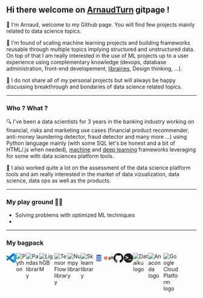 ## Hi there welcome on [ArnaudTurn](https://github.com/ArnaudTurn/) gitpage !

👋 I'm Arnaud, welcome to my Github page. You will find few projects mainly related to data science topics.

💎 I'm found of scaling machine learning projects and building frameworks reusable through multiple topics implying structured and unstructured data. On top of that I am really interested in the use of ML projects up to a user experience using complementary knowledge (devops, database administration, front-end developement, [librairies](https://python-telegram-bot.readthedocs.io/en/stable/), Design thinking, ...).

🔐 I do not share all of my personal projects but will always be happy discussing breakthrough and bondaries of data science related topics.


--------
### Who ? What ?

🔍 I've been a data scientists for 3 years in the banking industry working on financial, risks and marketing use cases (financial product recommender, anti-money laundering detector, fraud detector and many more ...) using Python language mainly (with some SQL let's be honest and a bit of HTML/.js when needed), [machine](https://lightgbm.readthedocs.io/en/latest/) and [deep learning](https://keras.io/) frameworks leveraging for some with data sciences platform tools.



🤩 I also worked quite a lot on the assessment of the data science platform tools and am really interested in the market of data vizualization, data science, data ops as well as the products.

--------
### My play ground 🐱‍🏍
- Solving problems with optimized ML techniques 
- 

--------
### My bagpack
<img align="left" alt="Visual Studio Code" width="26px" src="https://raw.githubusercontent.com/github/explore/80688e429a7d4ef2fca1e82350fe8e3517d3494d/topics/visual-studio-code/visual-studio-code.png" />
<img align="left" alt="Python" width="26px" src="https://camo.githubusercontent.com/8f7b3fb40e2b05078d94187e1ea3e664e05ff33b3b643835d5759e2ade35515d/68747470733a2f2f75706c6f61642e77696b696d656469612e6f72672f77696b6970656469612f636f6d6d6f6e732f7468756d622f632f63332f507974686f6e2d6c6f676f2d6e6f746578742e7376672f3230343870782d507974686f6e2d6c6f676f2d6e6f746578742e7376672e706e67" />
<img align="left" alt="Pandas library" width="35px" src="https://cdn.filestackcontent.com/GgTFAbNTtiA09pWpwLAz" />
<img align="left" alt="LighGBM" width="40px" src="https://camo.githubusercontent.com/afde7acfba57bd3d92d272909c639c0eca37759f3df18fb5a59cabc622936721/68747470733a2f2f6c6967687467626d2e72656164746865646f63732e696f2f656e2f6c61746573742f5f696d616765732f4c6967687447424d5f6c6f676f5f626c61636b5f746578742e737667" />
<img align="left" alt="TensorFlow library" width="35px" src="https://www.gstatic.com/devrel-devsite/prod/v583c167abdd1a21bfbd770256d119796fdffc0b7177f088bca68fc6b48429661/tensorflow/images/logo.png" />
<img align="left" alt="Numpy library" width="35px" src="https://camo.githubusercontent.com/674a7a2b39004e36aebabc1473ada1183d0f394bfe3f97ca52ec66a23854fcf4/68747470733a2f2f75706c6f61642e77696b696d656469612e6f72672f77696b6970656469612f636f6d6d6f6e732f7468756d622f332f33312f4e756d50795f6c6f676f5f323032302e7376672f36343070782d4e756d50795f6c6f676f5f323032302e7376672e706e67" />
<img align="left" alt="Sklearn library" width="35px" src="https://camo.githubusercontent.com/476da1f6b132a5c4d8f9126f65679ec994ef7521db13e13ef3aefa846c7bbc75/68747470733a2f2f75706c6f61642e77696b696d656469612e6f72672f77696b6970656469612f636f6d6d6f6e732f7468756d622f302f30352f5363696b69745f6c6561726e5f6c6f676f5f736d616c6c2e7376672f3132303070782d5363696b69745f6c6561726e5f6c6f676f5f736d616c6c2e7376672e706e67" />
<img align="left" alt="SQL" width="26px" src="https://raw.githubusercontent.com/github/explore/80688e429a7d4ef2fca1e82350fe8e3517d3494d/topics/sql/sql.png" />
<img align="left" alt="Git" width="26px" src="https://raw.githubusercontent.com/github/explore/80688e429a7d4ef2fca1e82350fe8e3517d3494d/topics/git/git.png" />
<img align="left" alt="GitHub" width="26px" src="https://raw.githubusercontent.com/github/explore/78df643247d429f6cc873026c0622819ad797942/topics/github/github.png" />
<img align="left" alt="Terminal" width="26px" src="https://raw.githubusercontent.com/github/explore/80688e429a7d4ef2fca1e82350fe8e3517d3494d/topics/terminal/terminal.png" />
<img align="left" alt="Dataiku logo" width="40px" src="https://upload.wikimedia.org/wikipedia/en/9/91/Dataiku_logo.png" />
<img align="left" alt="Anaconda logo" width="40px" src="https://mrmint.fr/wp-content/uploads/2017/09/anaconda_logo.png" />
<img align="left" alt="Google Cloud Platform logo" width="40px" src="https://alln-extcloud-storage.cisco.com/gblogs/sites/53/logo_lockup_cloud_platform_icon_vertical.png" />


<!--
**ArnaudTurn/ArnaudTurn** is a ✨ _special_ ✨ repository because its `README.md` (this file) appears on your GitHub profile.

Here are some ideas to get you started:

- 🔭 I’m currently working on ...
- 🌱 I’m currently learning ...
- 👯 I’m looking to collaborate on ...
- 🤔 I’m looking for help with ...
- 💬 Ask me about ...
- 📫 How to reach me: ...
- 😄 Pronouns: ...
- ⚡ Fun fact: ...
-->
